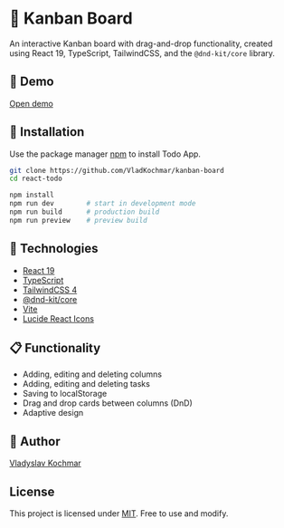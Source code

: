 # 🧩 Kanban Board

An interactive Kanban board with drag-and-drop functionality, created using React 19, TypeScript, TailwindCSS, and the `@dnd-kit/core` library.

## 🔗 Demo

[Open demo](https://kanban-board-lovat-psi.vercel.app/)

## 🧰 Installation

Use the package manager [npm](https://www.npmjs.com/) to install Todo App.

```bash
git clone https://github.com/VladKochmar/kanban-board
cd react-todo

npm install
npm run dev        # start in development mode
npm run build      # production build
npm run preview    # preview build
```

## 🚀 Technologies

- [React 19](https://react.dev/)
- [TypeScript](https://www.typescriptlang.org/)
- [TailwindCSS 4](https://tailwindcss.com/)
- [@dnd-kit/core](https://dndkit.com/)
- [Vite](https://vite.dev/)
- [Lucide React Icons](https://lucide.dev)

## 📋 Functionality

- Adding, editing and deleting columns
- Adding, editing and deleting tasks
- Saving to localStorage
- Drag and drop cards between columns (DnD)
- Adaptive design

## 👤 Author

[Vladyslav Kochmar](https://github.com/VladKochmar)

## License

This project is licensed under [MIT](https://choosealicense.com/licenses/mit/). Free to use and modify.
